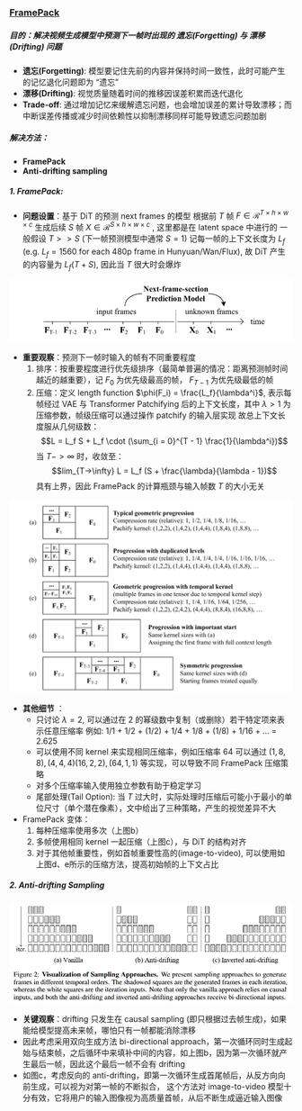### [FramePack](https://lllyasviel.github.io/frame_pack_gitpage/)

##### 目的：解决视频生成模型中预测下一帧时出现的 **遗忘(Forgetting)** 与 **漂移(Drifting)** 问题
- **遗忘(Forgetting)**: 模型要记住先前的内容并保持时间一致性，此时可能产生的记忆退化问题即为 “遗忘”
- **漂移(Drifting)**: 视觉质量随着时间的推移因误差积累而迭代退化
- **Trade-off**: 通过增加记忆来缓解遗忘问题，也会增加误差的累计导致漂移；而中断误差传播或减少时间依赖性以抑制漂移同样可能导致遗忘问题加剧

##### 解决方法：
- **FramePack**
- **Anti-drifting sampling** 

##### 1. FramePack:
- **问题设置**：基于 DiT 的预测 next frames 的模型
  根据前 $T$ 帧 $F \in \mathcal{R}^{T \times h \times w \times c}$ 生成后续 $S$ 帧 $X \in \mathcal{R}^{S \times h\times w \times c}$ , 这里都是在 latent space 中进行的
  一般假设 $T >> S$ (下一帧预测模型中通常 $S=1$) 
  记每一帧的上下文长度为 $L_f$ (e.g. $L_f = 1560$ for each 480p frame in Hunyuan/Wan/Flux), 故 DiT 产生的内容量为 $L_f(T + S)$, 因此当 $T$ 很大时会爆炸

![](../attachment/Pasted%20image%2020250902112322.png)
- **重要观察**：预测下一帧时输入的帧有不同重要程度
	1. 排序：按重要程度进行优先级排序（最简单普遍的情况：距离预测帧时间越近的越重要），记 $F_0$ 为优先级最高的帧， $F_{T-1}$ 为优先级最低的帧
	2. 压缩：定义 length function $\phi(F_i) = \frac{L_f}{\lambda^i}$, 表示每帧经过 VAE 与 Transformer Patchifying 后的上下文长度，其中 $\lambda > 1$ 为压缩参数，帧级压缩可以通过操作 patchify 的输入层实现
	   故总上下文长度服从几何级数：
	   $$L = L_f S + L_f \cdot (\sum_{i = 0}^{T - 1} \frac{1}{\lambda^i})$$
	   当 $T -> \infty$ 时，收敛至：
	   $$lim_{T->\infty} L = L_f (S + \frac{\lambda}{\lambda - 1})$$
	   具有上界，因此 FramePack 的计算瓶颈与输入帧数 $T$ 的大小无关



![](../attachment/Pasted%20image%2020250902112247.png)
- **其他细节** ：
	- 只讨论 $\lambda = 2$, 可以通过在 2 的幂级数中复制（或删除）若干特定项来表示任意压缩率
	  例如: 1/1 + 1/2 + (1/2) + 1/4 + 1/8 + (1/8) + 1/16 + … = 2.625
	- 可以使用不同 kernel 来实现相同压缩率，例如压缩率 $64$ 可以通过 $(1,8,8),(4,4,4)(16,2,2),(64,1,1)$ 等实现，可以导致不同 FramePack 压缩策略
	- 对多个压缩率输入使用独立参数有助于稳定学习
	- 尾部处理(Tail Option): 当 $T$ 过大时，实际处理时压缩后可能小于最小的单位尺寸（单个潜在像素），文中给出了三种策略，产生的视觉差异不大
- FramePack 变体：
	1. 每种压缩率使用多次（上图b）
	2. 多帧使用相同 kernel 一起压缩（上图c），与 DiT 的结构对齐
	3. 对于其他帧重要性，例如首帧重要性高的(image-to-video), 可以使用如上图d、e所示的压缩方法，提高初始帧的上下文占比

##### 2. Anti-drifting Sampling
![](../attachment/Pasted%20image%2020250902123720.png)
- **关键观察**：drifting 只发生在 causal sampling (即只根据过去帧生成)，如果能给模型提高未来帧，哪怕只有一帧都能消除漂移
- 因此考虑采用双向生成方法 bi-directional approach，第一次循环同时生成起始与结束帧，之后循环中来填补中间的内容，如上图b，因为第一次循环就产生最后一帧，因此这个最后一帧不会有 drifting
- 如图c，考虑反向的 anti-drifting，即第一次循环生成首尾帧后，从反方向向前生成，可以视为对第一帧的不断拟合，
  这个方法对 image-to-video 模型十分有效，它将用户的输入图像视为高质量首帧，从后不断生成逼近输入图像
